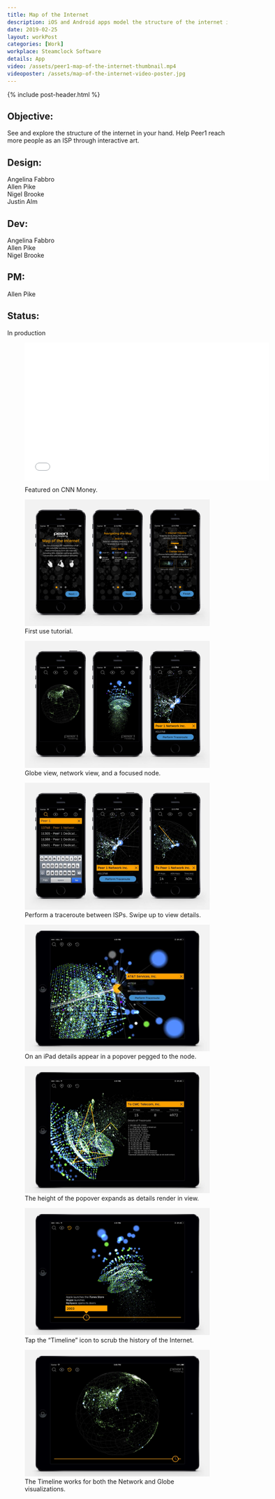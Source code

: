 ```yaml
---
title: Map of the Internet
description: iOS and Android apps model the structure of the internet in 3D.
date: 2019-02-25
layout: workPost
categories: [Work]
workplace: Steamclock Software
details: App
video: /assets/peer1-map-of-the-internet-thumbnail.mp4
videoposter: /assets/map-of-the-internet-video-poster.jpg
---
```


<div class="mw-1024  u-mar-auto  u-mar-b05">
    {% include post-header.html %}
    <div class="project-metadata  u-mar-auto  u-mar-t05  u-mar-b00">
        <div class="objective">
            <h2 class="as-h5  u-noMargin  u-mar-b01"><strong>Objective</strong>:</h2>
            <p class="u-noMargin  u-mar-b02">See and explore the structure of the internet in your hand. Help Peer1 reach more people as an ISP through interactive art.</p>
        </div>
        <div>
            <h2 class="as-h5  u-noMargin  u-mar-b01"><strong>Design</strong>:</h2>
            <p class="u-noMargin  u-mar-b02">Angelina Fabbro<br>Allen Pike<br>Nigel Brooke<br>Justin Alm</p>
        </div>
        <div>
            <h2 class="as-h5  u-noMargin  u-mar-b01"><strong>Dev</strong>:</h2>
            <p class="u-noMargin  u-mar-b02">Angelina Fabbro<br>Allen Pike<br>Nigel Brooke</p>
        </div>
        <div>
            <h2 class="as-h5  u-noMargin  u-mar-b01"><strong>PM</strong>:</h2>
            <p class="u-noMargin  u-mar-b02">Allen Pike</p>
        </div>
        <div>
            <h2 class="as-h5  u-noMargin  u-mar-b01"><strong>Status</strong>:</h2>
            <p class="u-noMargin  u-mar-b02">In production</p>
        </div>
    </div>
</div>

<figure class="mw-1024  u-mar-lauto  u-mar-rauto  u-mar-b05  bp1-u-textAlign-center  animated fadeIn delay-1s vendor">    <iframe class="u-rounded-corners" src="//www.youtube.com/embed/1YdBsoh4lp8" width="560" height="315" frameborder="0"> </iframe>
    <figcaption style="margin-top: 10px;">Featured on <span class="fw7">CNN Money</span>.</figcaption>
</figure>

<div class="mw-1024  u-mar-auto">
    <div class="Grid  Grid--withGutters">
        <div class="Grid-cell  u-size1of1">
            <figure>
                <img src="/assets/peer1-iphone-firstuse.jpg"/>
                <figcaption>First use tutorial.</figcaption>
            </figure>
        </div>
        <div class="Grid-cell  u-size1of1">
            <figure>
                <img src="/assets/peer1-iphone-globe-3dgrid-node.jpg"/>
                <figcaption>Globe view, network view, and a focused node.</figcaption>
            </figure>
        </div>
        <div class="Grid-cell  u-size1of1">
            <figure>
                <img src="/assets/peer1-iphone-search-traceroute-results.jpg"/>
                <figcaption>Perform a traceroute between ISPs. Swipe up to view details.</figcaption>
            </figure>
        </div>
        <div class="Grid-cell  u-size1of1">
            <figure>
                <img src="/assets/peer1-ipad-node.jpg"/>
                <figcaption>On an iPad details appear in a popover pegged to the node.</figcaption>
            </figure>
        </div>
        <div class="Grid-cell  u-size1of1">
            <figure>
                <img src="/assets/peer1-ipad-traceroute.jpg"/>
                <figcaption>The height of the popover expands as details render in view.</figcaption>
            </figure>
        </div>
        <div class="Grid-cell  u-size1of1">
            <figure>
                <img src="/assets/peer1-ipad-timeline.jpg"/>
                <figcaption>Tap the “Timeline” icon to scrub the history of the Internet.</figcaption>
            </figure>
        </div>
        <div class="Grid-cell  u-size1of1">
            <figure>
                <img src="/assets/peer1-ipad-timeline-globe.jpg"/>
                <figcaption>The Timeline works for both the Network and Globe visualizations.</figcaption>
            </figure>
        </div>
        <!-- <div class="Grid-cell  u-size1of1">
            <figure>
                <img src="/assets/peer1-appstore.jpg"/>
                <figcaption>I designed App Store assets in collaboration with <a href="https://allenpike.com/" title="The blog of Allen Pike">Allen Pike</a>.</figcaption>
            </figure>
        </div> -->
    </div>
</div>